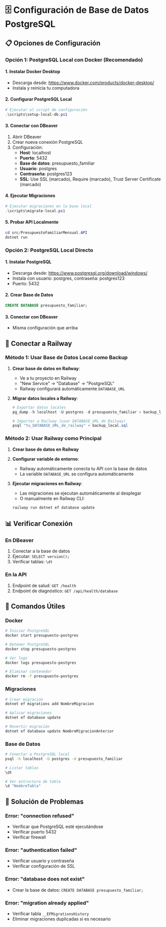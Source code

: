 # 🗄️ Configuración de Base de Datos PostgreSQL

## 📋 Opciones de Configuración

### Opción 1: PostgreSQL Local con Docker (Recomendado)

#### 1. Instalar Docker Desktop
- Descarga desde: https://www.docker.com/products/docker-desktop/
- Instala y reinicia tu computadora

#### 2. Configurar PostgreSQL Local
```powershell
# Ejecutar el script de configuración
.\scripts\setup-local-db.ps1
```

#### 3. Conectar con DBeaver
1. Abrir DBeaver
2. Crear nueva conexión PostgreSQL
3. Configuración:
   - **Host**: localhost
   - **Puerto**: 5432
   - **Base de datos**: presupuesto_familiar
   - **Usuario**: postgres
   - **Contraseña**: postgres123
   - **SSL**: Use SSL (marcado), Require (marcado), Trust Server Certificate (marcado)

#### 4. Ejecutar Migraciones
```powershell
# Ejecutar migraciones en la base local
.\scripts\migrate-local.ps1
```

#### 5. Probar API Localmente
```powershell
cd src/PresupuestoFamiliarMensual.API
dotnet run
```

### Opción 2: PostgreSQL Local Directo

#### 1. Instalar PostgreSQL
- Descarga desde: https://www.postgresql.org/download/windows/
- Instala con usuario: postgres, contraseña: postgres123
- Puerto: 5432

#### 2. Crear Base de Datos
```sql
CREATE DATABASE presupuesto_familiar;
```

#### 3. Conectar con DBeaver
- Misma configuración que arriba

## 🔗 Conectar a Railway

### Método 1: Usar Base de Datos Local como Backup

1. **Crear base de datos en Railway**:
   - Ve a tu proyecto en Railway
   - "New Service" → "Database" → "PostgreSQL"
   - Railway configurará automáticamente `DATABASE_URL`

2. **Migrar datos locales a Railway**:
   ```powershell
   # Exportar datos locales
   pg_dump -h localhost -U postgres -d presupuesto_familiar > backup_local.sql
   
   # Importar a Railway (usar DATABASE_URL de Railway)
   psql "tu_DATABASE_URL_de_railway" < backup_local.sql
   ```

### Método 2: Usar Railway como Principal

1. **Crear base de datos en Railway**
2. **Configurar variable de entorno**:
   - Railway automáticamente conecta tu API con la base de datos
   - La variable `DATABASE_URL` se configura automáticamente

3. **Ejecutar migraciones en Railway**:
   - Las migraciones se ejecutan automáticamente al desplegar
   - O manualmente en Railway CLI:
   ```bash
   railway run dotnet ef database update
   ```

## 📊 Verificar Conexión

### En DBeaver
1. Conectar a la base de datos
2. Ejecutar: `SELECT version();`
3. Verificar tablas: `\dt`

### En la API
1. Endpoint de salud: `GET /health`
2. Endpoint de diagnóstico: `GET /api/health/database`

## 🔧 Comandos Útiles

### Docker
```bash
# Iniciar PostgreSQL
docker start presupuesto-postgres

# Detener PostgreSQL
docker stop presupuesto-postgres

# Ver logs
docker logs presupuesto-postgres

# Eliminar contenedor
docker rm -f presupuesto-postgres
```

### Migraciones
```bash
# Crear migración
dotnet ef migrations add NombreMigracion

# Aplicar migraciones
dotnet ef database update

# Revertir migración
dotnet ef database update NombreMigracionAnterior
```

### Base de Datos
```bash
# Conectar a PostgreSQL local
psql -h localhost -U postgres -d presupuesto_familiar

# Listar tablas
\dt

# Ver estructura de tabla
\d "NombreTabla"
```

## 🚨 Solución de Problemas

### Error: "connection refused"
- Verificar que PostgreSQL esté ejecutándose
- Verificar puerto 5432
- Verificar firewall

### Error: "authentication failed"
- Verificar usuario y contraseña
- Verificar configuración de SSL

### Error: "database does not exist"
- Crear la base de datos: `CREATE DATABASE presupuesto_familiar;`

### Error: "migration already applied"
- Verificar tabla `__EFMigrationsHistory`
- Eliminar migraciones duplicadas si es necesario 